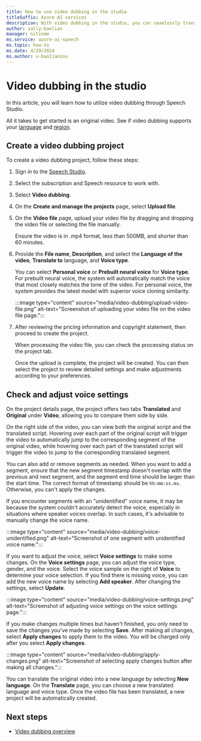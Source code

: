 ```yaml
---
title: How to use video dubbing in the studio
titleSuffix: Azure AI services
description: With video dubbing in the studio, you can seamlessly translate and generate videos in multiple languages automatically. 
author: sally-baolian
manager: nitinme
ms.service: azure-ai-speech
ms.topic: how-to
ms.date: 4/29/2024
ms.author: v-baolianzou
---
```


# Video dubbing in the studio

In this article, you will learn how to utilize video dubbing through Speech Studio.

All it takes to get started is an original video. See if video dubbing supports your [language](language-support.md?tabs=speech-translation#video-dubbing) and [region](video-dubbing-overview.md#supported-regions-and-languages).

## Create a video dubbing project

To create a video dubbing project, follow these steps:

1. Sign in to the [Speech Studio](https://aka.ms/speechstudio).
   
1. Select the subscription and Speech resource to work with. 

1. Select **Video dubbing**.

1. On the **Create and manage the projects** page, select **Upload file**.

1. On the **Video file** page, upload your video file by dragging and dropping the video file or selecting the file manually.

   Ensure the video is in .mp4 format, less than 500MB, and shorter than 60 minutes. 

1. Provide the **File name**, **Description**, and select the **Language of the video**, **Translate to** language, and **Voice type**. 

   You can select **Personal voice** or **Prebuilt neural voice** for **Voice type**. For prebuilt neural voice, the system will automatically match the voice that most closely matches the tone of the video. For personal voice, the system provides the latest model with superior voice cloning similarity.

   :::image type="content" source="media/video-dubbing/upload-video-file.png" alt-text="Screenshot of uploading your video file on the video file page.":::

1. After reviewing the pricing information and copyright statement, then proceed to create the project.

   When processing the video file, you can check the processing status on the project tab.

   Once the upload is complete, the project will be created. You can then select the project to review detailed settings and make adjustments according to your preferences.

## Check and adjust voice settings

On the project details page, the project offers two tabs **Translated** and **Original** under **Video**, allowing you to compare them side by side.    

On the right side of the video, you can view both the original script and the translated script. Hovering over each part of the original script will trigger the video to automatically jump to the corresponding segment of the original video, while hovering over each part of the translated script will trigger the video to jump to the corresponding translated segment.

You can also add or remove segments as needed. When you want to add a segment, ensure that the new segment timestamp doesn't overlap with the previous and next segment, and the segment end time should be larger than the start time. The correct format of timestamp should be `hh:mm:ss.ms`. Otherwise, you can't apply the changes.

If you encounter segments with an "unidentified" voice name, it may be because the system couldn't accurately detect the voice, especially in situations where speaker voices overlap. In such cases, it's advisable to manually change the voice name.  

:::image type="content" source="media/video-dubbing/voice-unidentified.png" alt-text="Screenshot of one segment with unidentified voice name.":::

If you want to adjust the voice, select **Voice settings** to make some changes. On the **Voice settings** page, you can adjust the voice type, gender, and the voice. Select the voice sample on the right of **Voice** to determine your voice selection. If you find there is missing voice, you can add the new voice name by selecting **Add speaker**. After changing the settings, select **Update**. 

 :::image type="content" source="media/video-dubbing/voice-settings.png" alt-text="Screenshot of adjusting voice settings on the voice settings page.":::

If you make changes multiple times but haven't finished, you only need to save the changes you've made by selecting **Save**. After making all changes, select **Apply changes** to apply them to the video. You will be charged only after you select **Apply changes**.

 :::image type="content" source="media/video-dubbing/apply-changes.png" alt-text="Screenshot of selecting apply changes button after making all changes.":::

You can translate the original video into a new language by selecting **New language**. On the **Translate** page, you can choose a new translated language and voice type. Once the video file has been translated, a new project will be automatically created. 

## Next steps

- [Video dubbing overview](video-dubbing-overview.md)
